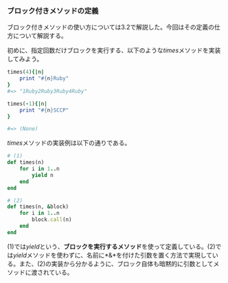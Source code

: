 ### ブロック付きメソッドの定義

ブロック付きメソッドの使い方については3.2で解説した。今回はその定義の仕方について解説する。

初めに、指定回数だけブロックを実行する、以下のような*times*メソッドを実装してみよう。

```ruby
times(4){|n|
	print "#{n}Ruby"
}
#=> "1Ruby2Ruby3Ruby4Ruby"

times(-1){|n|
	print "#{n}SCCP"
}

#=> (None)
```

*times*メソッドの実装例は以下の通りである。

```ruby
# (1)
def times(n)
	for i in 1..n
		yield n
	end
end

# (2)
def times(n, &block)
	for i in 1..n
		block.call(n)
	end
end
```

(1)では*yield*という、**ブロックを実行するメソッド**を使って定義している。(2)では*yield*メソッドを使わずに、名前に*&*を付けた引数を置く方法で実現している。また、(2)の実装から分かるように、ブロック自体も暗黙的に引数としてメソッドに渡されている。

